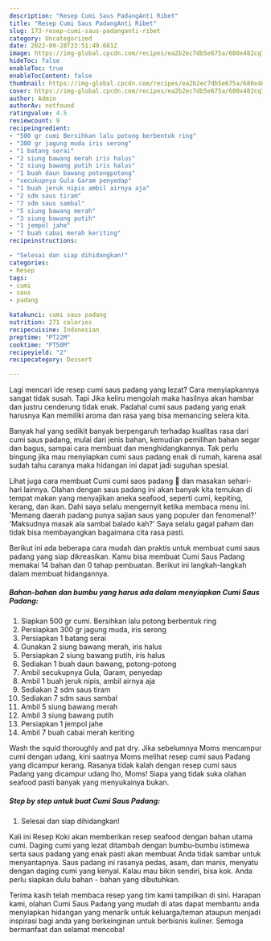 ```yaml
---
description: "Resep Cumi Saus PadangAnti Ribet"
title: "Resep Cumi Saus PadangAnti Ribet"
slug: 173-resep-cumi-saus-padanganti-ribet
category: Uncategorized
date: 2022-09-28T23:51:49.681Z
image: https://img-global.cpcdn.com/recipes/ea2b2ec7db5e675a/680x482cq70/cumi-saus-padang-foto-resep-utama.jpg
hideToc: false
enableToc: true
enableTocContent: false
thumbnail: https://img-global.cpcdn.com/recipes/ea2b2ec7db5e675a/680x482cq70/cumi-saus-padang-foto-resep-utama.jpg
cover: https://img-global.cpcdn.com/recipes/ea2b2ec7db5e675a/680x482cq70/cumi-saus-padang-foto-resep-utama.jpg
author: Admin
authorAv: notfound
ratingvalue: 4.5
reviewcount: 9
recipeingredient:
- "500 gr cumi Bersihkan lalu potong berbentuk ring"
- "300 gr jagung muda iris serong"
- "1 batang serai"
- "2 siung bawang merah iris halus"
- "2 siung bawang putih iris halus"
- "1 buah daun bawang potongpotong"
- "secukupnya Gula Garam penyedap"
- "1 buah jeruk nipis ambil airnya aja"
- "2 sdm saus tiram"
- "7 sdm saus sambal"
- "5 siung bawang merah"
- "3 siung bawang putih"
- "1 jempol jahe"
- "7 buah cabai merah keriting"
recipeinstructions:

- "Selesai dan siap dihidangkan!"
categories:
- Resep
tags:
- cumi
- saus
- padang

katakunci: cumi saus padang 
nutrition: 271 calories
recipecuisine: Indonesian
preptime: "PT22M"
cooktime: "PT50M"
recipeyield: "2"
recipecategory: Dessert

---
```



Lagi mencari ide resep cumi saus padang yang lezat? Cara menyiapkannya sangat tidak susah. Tapi Jika keliru mengolah maka hasilnya akan hambar dan justru cenderung tidak enak. Padahal cumi saus padang yang enak harusnya Kan memiliki aroma dan rasa yang bisa memancing selera kita.


Banyak hal yang sedikit banyak berpengaruh terhadap kualitas rasa dari cumi saus padang, mulai dari jenis bahan, kemudian pemilihan bahan segar dan bagus, sampai cara membuat dan menghidangkannya. Tak perlu bingung jika mau menyiapkan cumi saus padang enak di rumah, karena asal sudah tahu caranya maka hidangan ini dapat jadi suguhan spesial.

Lihat juga cara membuat Cumi cumi saos padang 🦑 dan masakan sehari-hari lainnya. Olahan dengan saus padang ini akan banyak kita temukan di tempat makan yang menyajikan aneka seafood, seperti cumi, kepiting, kerang, dan ikan. Dahi saya selalu mengernyit ketika membaca menu ini. &#39;Memang daerah padang punya sajian saus yang populer dan fenomenal?&#39; &#39;Maksudnya masak ala sambal balado kah?&#39; Saya selalu gagal paham dan tidak bisa membayangkan bagaimana cita rasa pasti.


Berikut ini ada beberapa cara mudah dan praktis untuk membuat cumi saus padang yang siap dikreasikan. Kamu bisa membuat Cumi Saus Padang memakai 14 bahan dan 0 tahap pembuatan. Berikut ini langkah-langkah dalam membuat hidangannya.

<!--inarticleads1-->

##### Bahan-bahan dan bumbu yang harus ada dalam menyiapkan Cumi Saus Padang:

1. Siapkan 500 gr cumi. Bersihkan lalu potong berbentuk ring
1. Persiapkan 300 gr jagung muda, iris serong
1. Persiapkan 1 batang serai
1. Gunakan 2 siung bawang merah, iris halus
1. Persiapkan 2 siung bawang putih, iris halus
1. Sediakan 1 buah daun bawang, potong-potong
1. Ambil secukupnya Gula, Garam, penyedap
1. Ambil 1 buah jeruk nipis, ambil airnya aja
1. Sediakan 2 sdm saus tiram
1. Sediakan 7 sdm saus sambal
1. Ambil 5 siung bawang merah
1. Ambil 3 siung bawang putih
1. Persiapkan 1 jempol jahe
1. Ambil 7 buah cabai merah keriting


Wash the squid thoroughly and pat dry. Jika sebelumnya Moms mencampur cumi dengan udang, kini saatnya Moms melihat resep cumi saus Padang yang dicampur kerang. Rasanya tidak kalah dengan resep cumi saus Padang yang dicampur udang lho, Moms! Siapa yang tidak suka olahan seafood pasti banyak yang menyukainya bukan. 

<!--inarticleads2-->

##### Step by step untuk buat Cumi Saus Padang:


1. Selesai dan siap dihidangkan!

Kali ini Resep Koki akan memberikan resep seafood dengan bahan utama cumi. Daging cumi yang lezat ditambah dengan bumbu-bumbu istimewa serta saus padang yang enak pasti akan membuat Anda tidak sambar untuk menyantapnya. Saus padang ini rasanya pedas, asam, dan manis, menyatu dengan daging cumi yang kenyal. Kalau mau bikin sendiri, bisa kok. Anda perlu siapkan dulu bahan - bahan yang dibutuhkan. 

Terima kasih telah membaca resep yang tim kami tampilkan di sini. Harapan kami, olahan Cumi Saus Padang yang mudah di atas dapat membantu anda menyiapkan hidangan yang menarik untuk keluarga/teman ataupun menjadi inspirasi bagi anda yang berkeinginan untuk berbisnis kuliner. Semoga bermanfaat dan selamat mencoba!
